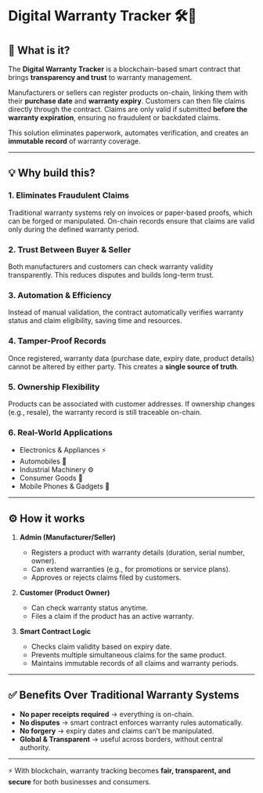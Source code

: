 # Digital Warranty Tracker 🛠️📑

## 📌 What is it?

The **Digital Warranty Tracker** is a blockchain-based smart contract that brings **transparency and trust** to warranty management.

Manufacturers or sellers can register products on-chain, linking them with their **purchase date** and **warranty expiry**. Customers can then file claims directly through the contract. Claims are only valid if submitted **before the warranty expiration**, ensuring no fraudulent or backdated claims.

This solution eliminates paperwork, automates verification, and creates an **immutable record** of warranty coverage.

---

## 💡 Why build this?

### 1. Eliminates Fraudulent Claims

Traditional warranty systems rely on invoices or paper-based proofs, which can be forged or manipulated. On-chain records ensure that claims are valid only during the defined warranty period.

### 2. Trust Between Buyer & Seller

Both manufacturers and customers can check warranty validity transparently. This reduces disputes and builds long-term trust.

### 3. Automation & Efficiency

Instead of manual validation, the contract automatically verifies warranty status and claim eligibility, saving time and resources.

### 4. Tamper-Proof Records

Once registered, warranty data (purchase date, expiry date, product details) cannot be altered by either party. This creates a **single source of truth**.

### 5. Ownership Flexibility

Products can be associated with customer addresses. If ownership changes (e.g., resale), the warranty record is still traceable on-chain.

### 6. Real-World Applications

- Electronics & Appliances ⚡
- Automobiles 🚗
- Industrial Machinery ⚙️
- Consumer Goods 🛒
- Mobile Phones & Gadgets 📱

---

## ⚙️ How it works

1. **Admin (Manufacturer/Seller)**

   - Registers a product with warranty details (duration, serial number, owner).
   - Can extend warranties (e.g., for promotions or service plans).
   - Approves or rejects claims filed by customers.

2. **Customer (Product Owner)**

   - Can check warranty status anytime.
   - Files a claim if the product has an active warranty.

3. **Smart Contract Logic**
   - Checks claim validity based on expiry date.
   - Prevents multiple simultaneous claims for the same product.
   - Maintains immutable records of all claims and warranty periods.

---

## ✅ Benefits Over Traditional Warranty Systems

- **No paper receipts required** → everything is on-chain.
- **No disputes** → smart contract enforces warranty rules automatically.
- **No forgery** → expiry dates and claims can’t be manipulated.
- **Global & Transparent** → useful across borders, without central authority.

---

⚡ With blockchain, warranty tracking becomes **fair, transparent, and secure** for both businesses and consumers.
